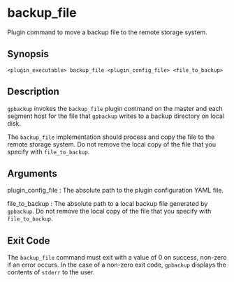# backup\_file 

Plugin command to move a backup file to the remote storage system.

## Synopsis 

```
<plugin_executable> backup_file <plugin_config_file> <file_to_backup>
```

## Description 

`gpbackup` invokes the `backup_file` plugin command on the master and each segment host for the file that `gpbackup` writes to a backup directory on local disk.

The `backup_file` implementation should process and copy the file to the remote storage system. Do not remove the local copy of the file that you specify with `file_to_backup`.

## Arguments 

plugin\_config\_file
:   The absolute path to the plugin configuration YAML file.

file\_to\_backup
:   The absolute path to a local backup file generated by `gpbackup`. Do not remove the local copy of the file that you specify with `file_to_backup`.

## Exit Code 

The `backup_file` command must exit with a value of 0 on success, non-zero if an error occurs. In the case of a non-zero exit code, `gpbackup` displays the contents of `stderr` to the user.

